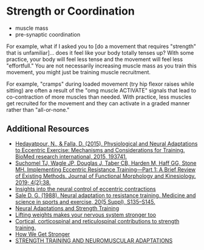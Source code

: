 # Strength or Coordination

- muscle mass
- pre-synaptic coordination

For example, what if I asked you to [do a movement that requires "strength" that is unfamiliar]... does it feel like your body totally tenses up? With some practice, your body will feel less tense and the movement will feel less "effortfull." You are not necessarily increasing muscle mass as you train this movement, you might just be training muscle recruitment.

For example, "cramps" during loaded movement (try hip flexor raises while sitting) are often a result of the "omg muscle ACTIVATE" signals that lead to co-contraction of more muscles than needed. With practice, less muscles get recruited for the movement and they can activate in a graded manner rather than "all-or-none."

## Additional Resources

- [Hedayatpour, N., & Falla, D. (2015). Physiological and Neural Adaptations to Eccentric Exercise: Mechanisms and Considerations for Training. BioMed research international, 2015, 193741. ](https://doi.org/10.1155/2015/193741)
- [Suchomel TJ, Wagle JP, Douglas J, Taber CB, Harden M, Haff GG, Stone MH. Implementing Eccentric Resistance Training—Part 1: A Brief Review of Existing Methods. Journal of Functional Morphology and Kinesiology. 2019; 4(2):38. ](https://doi.org/10.3390/jfmk4020038)
- [Insights into the neural control of eccentric contractions](https://doi.org/10.1152/japplphysiol.00002.2013)
- [Sale D. G. (1988). Neural adaptation to resistance training. Medicine and science in sports and exercise, 20(5 Suppl), S135–S145. ](https://doi.org/10.1249/00005768-198810001-00009)
- [Neural Adaptations and Strength Training](https://blog.bridgeathletic.com/neural-adaptations-and-strength-training)
- [Lifting weights makes your nervous system stronger too](https://www.ncl.ac.uk/press/articles/archive/2020/06/liftingweightsmakesyournervoussystemstronger/)
- [Cortical, corticospinal and reticulospinal contributions to strength training.](https://www.jneurosci.org/lookup/doi/10.1523/JNEUROSCI.1923-19.2020)
- [How We Get Stronger](https://www.nytimes.com/2020/07/01/well/move/how-we-get-stronger.html)
- [STRENGTH TRAINING AND NEUROMUSCULAR ADAPTATIONS](https://us.humankinetics.com/blogs/excerpt/neuromuscular-adaptations-to-strength-training)